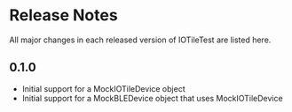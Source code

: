 # Release Notes

All major changes in each released version of IOTileTest are listed here.

## 0.1.0

- Initial support for a MockIOTileDevice object
- Initial support for a MockBLEDevice object that uses MockIOTileDevice
